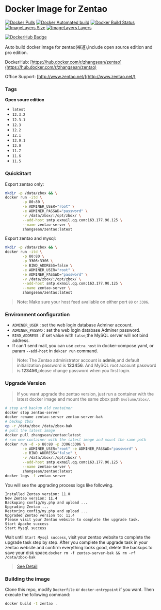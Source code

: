 # Docker Image for Zentao
[![Docker Pulls](https://img.shields.io/docker/pulls/zhangsean/zentao.svg)](https://hub.docker.com/r/zhangsean/zentao)
[![Docker Automated build](https://img.shields.io/docker/automated/zhangsean/zentao.svg)](https://hub.docker.com/r/zhangsean/zentao)
[![Docker Build Status](https://img.shields.io/docker/build/zhangsean/zentao.svg)](https://hub.docker.com/r/zhangsean/zentao)
[![ImageLayers Size](https://img.shields.io/microbadger/image-size/zhangsean/zentao/latest.svg)](https://hub.docker.com/r/zhangsean/zentao)
[![ImageLayers Layers](https://img.shields.io/microbadger/layers/zhangsean/zentao/latest.svg)](https://hub.docker.com/r/zhangsean/zentao)

[![DockerHub Badge](https://dockeri.co/image/zhangsean/zentao)](https://hub.docker.com/r/zhangsean/zentao)

Auto build docker image for zentao(禅道),include open source edition and pro edition.

DockerHub: [https://hub.docker.com/r/zhangsean/zentao](https://hub.docker.com/r/zhangsean/zentao)

Office Support: [http://www.zentao.net/](http://www.zentao.net/)

### Tags

**Open soure edition**

- `latest`
- `12.3.2`
- `12.3.1`
- `12.3`
- `12.2`
- `12.1`
- `12.0.1`
- `12.0`
- `11.7`
- `11.6`
- `11.5`

### QuickStart

Export zentao only:

``` bash
mkdir -p /data/zbox && \
docker run -itd \
        -p 80:80 \
        -e ADMINER_USER="root" \
        -e ADMINER_PASSWD="password" \
        -v /data/zbox/:/opt/zbox/ \
        --add-host smtp.exmail.qq.com:163.177.90.125 \
        --name zentao-server \
        zhangsean/zentao:latest
```

Export zentao and mysql:

``` bash
mkdir -p /data/zbox && \
docker run -itd \
        -p 80:80 \
        -p 3306:3306 \
        -e BIND_ADDRESS=false \
        -e ADMINER_USER="root" \
        -e ADMINER_PASSWD="password" \
        -v /data/zbox/:/opt/zbox/ \
        --add-host smtp.exmail.qq.com:163.177.90.125 \
        --name zentao-server \
        zhangsean/zentao:latest
```

> Note: Make sure your host feed available on either port `80` or `3306`.

### Environment configuration

* `ADMINER_USER` : set the web login database Adminer account.
* `ADMINER_PASSWD` : set the web login database Adminer password.
* `BIND_ADDRESS` : if set value with `false`,the MySQL server will not bind address.
* If can't send mail, you can use `extra_host` in docker-compose.yaml, or param `--add-host` in `dokcer run` command.

> Note:
The Zentao administrator account is **admin**,and default initialization password is **123456**.
And MySQL root account password is **123456**,please change password when you first login.

### Upgrade Version

> If you want upgrade the zentao version, just run a container with the latest docker image and mount the same zbox path `$volume/zbox/`.

```bash
# stop and backup old container
docker stop zentao-server
docker rename zentao-server zentao-server-bak
# backup zbox
cp -r /data/zbox /data/zbox-bak
# pull the latest image
docker pull zhangsean/zentao:latest
# run new container with the latest image and mount the same path
docker run -d -p 80:80 -p 3306:3306 \
        -e ADMINER_USER="root" -e ADMINER_PASSWD="password" \
        -e BIND_ADDRESS="false" \
        -v /data/zbox/:/opt/zbox/ \
        --add-host smtp.exmail.qq.com:163.177.90.125 \
        --name zentao-server \
        zhangsean/zentao:latest
docker logs -f zentao-server
```
You will see the upgrading process logs like following.
```
Installed Zentao version: 11.0
New Zentao version: 11.4
Backuping config/my.php and upload ...
Upgrading Zentao ...
Restoring config/my.php and upload ...
Upgraded Zentao version to: 11.4
Please visit your Zentao website to complete the upgrade task.
Start Apache success
Start Mysql success
```
Wait until `Start Mysql success`, visit your zentao website to complete the upgrade task step by step.
After you complete the upgrade task in your zentao website and confirm everything looks good, delete the backups to save your disk space.`docker rm -f zentao-server-bak && rm -rf /data/zbox-bak`
> [See Detail](https://www.zentao.net/book/zentaopmshelp/67.html)

### Building the image

Clone this repo, modify `Dockerfile` or `docker-entrypoint` if you want.
Then execute the following command:

```bash
docker build -t zentao .
```
